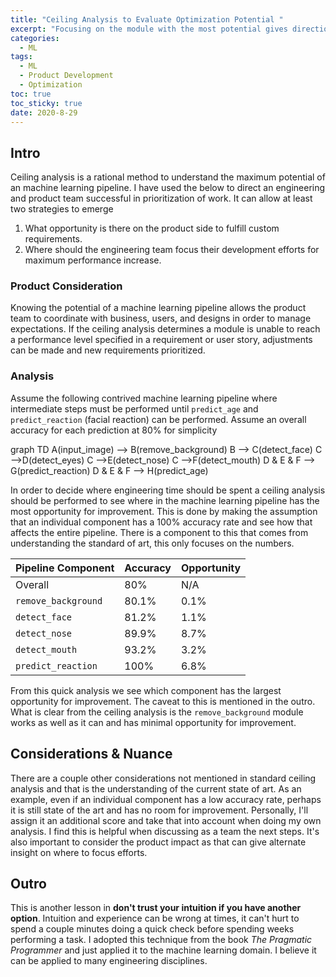 ```yaml
---
title: "Ceiling Analysis to Evaluate Optimization Potential " 
excerpt: "Focusing on the module with the most potential gives direction on where to optimize the model pipeline"
categories:
  - ML
tags:
  - ML
  - Product Development
  - Optimization
toc: true
toc_sticky: true
date: 2020-8-29
---
```

<script>
MathJax = {
  tex: {
    inlineMath: [['$', '$'], ['\\(', '\\)']],
    displayMath: [ ['$$', '$$'], ['\\[', '\\]'] ],
  },
  svg: {
    fontCache: 'global'
  }
};
</script>
<script type="text/javascript" id="MathJax-script" async
  src="https://cdn.jsdelivr.net/npm/mathjax@3/es5/tex-svg.js">
</script>
<script async src="https://unpkg.com/mermaid@8.6.4/dist/mermaid.min.js"></script>

## Intro
Ceiling analysis is a rational method to understand the maximum potential of an machine learning pipeline. I have used the below to direct an engineering and product team successful in prioritization of work. It can allow at least two strategies to emerge
1. What opportunity is there on the product side to fulfill custom requirements.
2. Where should the engineering team focus their development efforts for maximum performance increase.

### Product Consideration
Knowing the potential of a machine learning pipeline allows the product team to coordinate with business, users, and designs in order to manage expectations. If the ceiling analysis determines a module is unable to reach a performance level specified in a requirement or user story, adjustments can be made and new requirements prioritized.

### Analysis
Assume the following contrived machine learning pipeline where intermediate steps must be performed until `predict_age` and `predict_reaction` (facial reaction) can be performed. Assume an overall accuracy for each prediction at 80% for simplicity

<div class="mermaid" font-size='50px'>
graph TD
	A(input_image) --> B(remove_background)
	B --> C(detect_face)
	C -->D(detect_eyes)
	C -->E(detect_nose)
	C -->F(detect_mouth)
  D & E & F --> G(predict_reaction)
  D & E & F --> H(predict_age)
</div>


In order to decide where engineering time should be spent a ceiling analysis should be performed to see where in the machine learning pipeline has the most opportunity for improvement. This is done by making the assumption that an individual component has a 100% accuracy rate and see how that affects the entire pipeline. There is a component to this that comes from understanding the standard of art, this only focuses on the numbers.

|Pipeline Component|Accuracy|Opportunity
|----|----|----|
|Overall|80%|N/A|
|`remove_background`|80.1%|0.1%|
|`detect_face`|81.2%|1.1%|
|`detect_nose`|89.9%|8.7%|
|`detect_mouth`|93.2%|3.2%|
|`predict_reaction`|100%|6.8%|

From this quick analysis we see which component has the largest opportunity for improvement. The caveat to this is mentioned in the outro. What is clear from the ceiling analysis is the `remove_background` module works as well as it can and has minimal opportunity for improvement.

## Considerations & Nuance
There are a couple other considerations not mentioned in standard ceiling analysis and that is the understanding of the current state of art. As an example, even if an individual component has a low accuracy rate, perhaps it is still state of the art and has no room for improvement. Personally, I'll assign it an additional score and take that into account when doing my own analysis. I find this is helpful when discussing as a team the next steps. 
It's also important to consider the product impact as that can give alternate insight on where to focus efforts.

## Outro
This is another lesson in **don't trust your intuition if you have another option**. Intuition and experience can be wrong at times, it can't hurt to spend a couple minutes doing a quick check before spending weeks performing a task. I adopted this technique from the book *The Pragmatic Programmer* and just applied it to the machine learning domain. I believe it can be applied to many engineering disciplines.